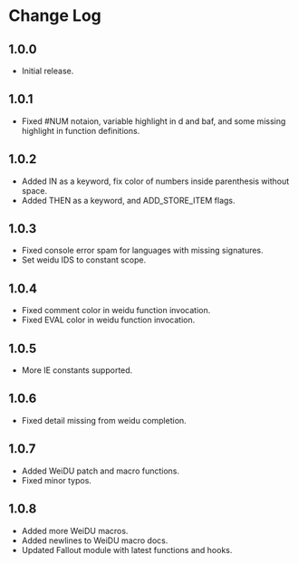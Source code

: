 # Change Log

## 1.0.0
- Initial release.

## 1.0.1
- Fixed #NUM notaion, variable highlight in d and baf, and some missing highlight in function definitions.

## 1.0.2
- Added IN as a keyword, fix color of numbers inside parenthesis without space.
- Added THEN as a keyword, and ADD_STORE_ITEM flags.

## 1.0.3
- Fixed console error spam for languages with missing signatures.
- Set weidu IDS to constant scope.

## 1.0.4
- Fixed comment color in weidu function invocation.
- Fixed EVAL color in weidu function invocation.

## 1.0.5
- More IE constants supported.

## 1.0.6
- Fixed detail missing from weidu completion.

## 1.0.7
- Added WeiDU patch and macro functions.
- Fixed minor typos.

## 1.0.8
- Added more WeiDU macros.
- Added newlines to WeiDU macro docs.
- Updated Fallout module with latest functions and hooks.
